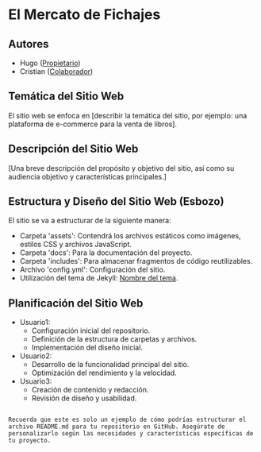 
# El Mercato de Fichajes

## Autores
- Hugo ([Propietario](https://vnoxpe.github.io/iaw/))
- Cristian ([Colaborador](https://github.com/cristian1502/Actividad-2.git))

## Temática del Sitio Web
El sitio web se enfoca en [describir la temática del sitio, por ejemplo: una plataforma de e-commerce para la venta de libros].

## Descripción del Sitio Web
[Una breve descripción del propósito y objetivo del sitio, así como su audiencia objetivo y características principales.]

## Estructura y Diseño del Sitio Web (Esbozo)
El sitio se va a estructurar de la siguiente manera:
- Carpeta 'assets': Contendrá los archivos estáticos como imágenes, estilos CSS y archivos JavaScript.
- Carpeta 'docs': Para la documentación del proyecto.
- Carpeta 'includes': Para almacenar fragmentos de código reutilizables.
- Archivo 'config.yml': Configuración del sitio.
- Utilización del tema de Jekyll: [Nombre del tema](https://github.com/usuario/tema-jekyll).

## Planificación del Sitio Web
- Usuario1:
  - Configuración inicial del repositorio.
  - Definición de la estructura de carpetas y archivos.
  - Implementación del diseño inicial.
- Usuario2:
  - Desarrollo de la funcionalidad principal del sitio.
  - Optimización del rendimiento y la velocidad.
- Usuario3:
  - Creación de contenido y redacción.
  - Revisión de diseño y usabilidad.
```

Recuerda que este es solo un ejemplo de cómo podrías estructurar el archivo README.md para tu repositorio en GitHub. Asegúrate de personalizarlo según las necesidades y características específicas de tu proyecto.
